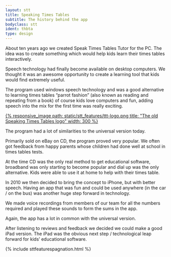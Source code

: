 ```yaml
---
layout: stt
title: Speaking Times Tables
subtitle: The history behind the app
bodyclass: stt
ident: thbta
type: design
---
```


About ten years ago we created Speak Times Tables Tutor for the PC. The idea was to create something which would help kids learn their times tables interactively.

Speech technology had finally become available on desktop computers. We thought it was an awesome opportunity to create a learning tool that kids would find extremely useful.

The program used windows speech technology and was a good alternative to learning times tables “parrot fashion” (also known as reading and repeating from a book) of course kids love computers and fun, adding speech into the mix for the first time was really exciting.

<div class="container-table">
	<div class="center-block">
		<a href="{{ site.baseurl }}/static/stt_features/ttt-logo.png" class="thickbox">
			{% responsive_image path: static/stt_features/ttt-logo.png title: "The old Speaking Times Tables logo" width: 300 %}
		</a>
	</div>
</div>

The program had a lot of similarities to the universal version today.

Primarily sold on eBay on CD, the program proved very popular. We often got feedback from happy parents whose children had done well at school in times tables tests.

At the time CD was the only real method to get educational software, broadband was only starting to become popular and dial up was the only alternative. Kids were able to use it at home to help with their times table.

In 2010 we then decided to bring the concept to iPhone, but with better speech. Having an app that was fun and could be used anywhere (in the car / on the bus) was another huge step forward in technology.

We made voice recordings from members of our team for all the numbers required and played these sounds to form the sums in the app.

Again, the app has a lot in common with the universal version.

After listening to reviews and feedback we decided we could make a good iPad version. The iPad was the obvious next step / technological leap forward for kids’ educational software.

{% include sttfeaturespagnation.html %}

